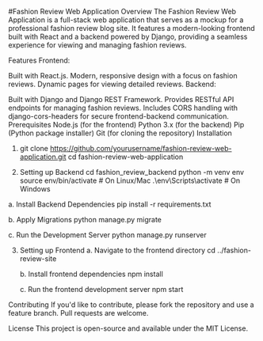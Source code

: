 #Fashion Review Web Application
Overview
The Fashion Review Web Application is a full-stack web application that serves as a mockup for a professional fashion review blog site. It features a modern-looking frontend built with React and a backend powered by Django, providing a seamless experience for viewing and managing fashion reviews.

Features
Frontend:

Built with React.js.
Modern, responsive design with a focus on fashion reviews.
Dynamic pages for viewing detailed reviews.
Backend:

Built with Django and Django REST Framework.
Provides RESTful API endpoints for managing fashion reviews.
Includes CORS handling with django-cors-headers for secure frontend-backend communication.
Prerequisites
Node.js (for the frontend)
Python 3.x (for the backend)
Pip (Python package installer)
Git (for cloning the repository)
Installation

1. git clone https://github.com/yourusername/fashion-review-web-application.git
   cd fashion-review-web-application

2. Setting up Backend
   cd fashion_review_backend
   python -m venv env
   source env/bin/activate  # On Linux/Mac
  .\env\Scripts\activate  # On Windows

  a. Install Backend Dependencies
     pip install -r requirements.txt

  b. Apply Migrations
     python manage.py migrate

  c. Run the Development Server
    python manage.py runserver
    
3. Setting up Frontend
   a. Navigate to the frontend directory
     cd ../fashion-review-site
   
   b. Install frontend dependencies
     npm install

   c. Run the frontend development server
     npm start

Contributing
If you'd like to contribute, please fork the repository and use a feature branch. Pull requests are welcome.

License
This project is open-source and available under the MIT License.


